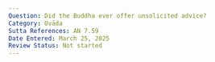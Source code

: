 ```yaml
---
Question: Did the Buddha ever offer unsolicited advice?
Category: Ovāda
Sutta References: AN 7.59
Date Entered: March 25, 2025
Review Status: Not started
---
```

